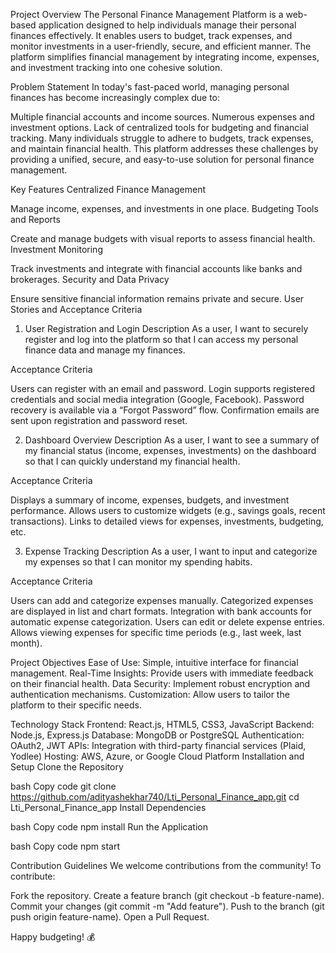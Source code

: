 Project Overview
The Personal Finance Management Platform is a web-based application designed to help individuals manage their personal finances effectively. It enables users to budget, track expenses, and monitor investments in a user-friendly, secure, and efficient manner. The platform simplifies financial management by integrating income, expenses, and investment tracking into one cohesive solution.

Problem Statement
In today's fast-paced world, managing personal finances has become increasingly complex due to:

Multiple financial accounts and income sources.
Numerous expenses and investment options.
Lack of centralized tools for budgeting and financial tracking.
Many individuals struggle to adhere to budgets, track expenses, and maintain financial health. This platform addresses these challenges by providing a unified, secure, and easy-to-use solution for personal finance management.

Key Features
Centralized Finance Management

Manage income, expenses, and investments in one place.
Budgeting Tools and Reports

Create and manage budgets with visual reports to assess financial health.
Investment Monitoring

Track investments and integrate with financial accounts like banks and brokerages.
Security and Data Privacy

Ensure sensitive financial information remains private and secure.
User Stories and Acceptance Criteria

1. User Registration and Login
Description
As a user, I want to securely register and log into the platform so that I can access my personal finance data and manage my finances.

Acceptance Criteria

Users can register with an email and password.
Login supports registered credentials and social media integration (Google, Facebook).
Password recovery is available via a “Forgot Password” flow.
Confirmation emails are sent upon registration and password reset.

2. Dashboard Overview
Description
As a user, I want to see a summary of my financial status (income, expenses, investments) on the dashboard so that I can quickly understand my financial health.

Acceptance Criteria

Displays a summary of income, expenses, budgets, and investment performance.
Allows users to customize widgets (e.g., savings goals, recent transactions).
Links to detailed views for expenses, investments, budgeting, etc.

3. Expense Tracking
Description
As a user, I want to input and categorize my expenses so that I can monitor my spending habits.

Acceptance Criteria

Users can add and categorize expenses manually.
Categorized expenses are displayed in list and chart formats.
Integration with bank accounts for automatic expense categorization.
Users can edit or delete expense entries.
Allows viewing expenses for specific time periods (e.g., last week, last month).

Project Objectives
Ease of Use: Simple, intuitive interface for financial management.
Real-Time Insights: Provide users with immediate feedback on their financial health.
Data Security: Implement robust encryption and authentication mechanisms.
Customization: Allow users to tailor the platform to their specific needs.


Technology Stack
Frontend: React.js, HTML5, CSS3, JavaScript
Backend: Node.js, Express.js
Database: MongoDB or PostgreSQL
Authentication: OAuth2, JWT
APIs: Integration with third-party financial services (Plaid, Yodlee)
Hosting: AWS, Azure, or Google Cloud Platform
Installation and Setup
Clone the Repository

bash
Copy code
git clone https://github.com/adityashekhar740/Lti_Personal_Finance_app.git
cd Lti_Personal_Finance_app
Install Dependencies

bash
Copy code
npm install
Run the Application

bash
Copy code
npm start

Contribution Guidelines
We welcome contributions from the community! To contribute:

Fork the repository.
Create a feature branch (git checkout -b feature-name).
Commit your changes (git commit -m "Add feature").
Push to the branch (git push origin feature-name).
Open a Pull Request.


Happy budgeting! 💰






